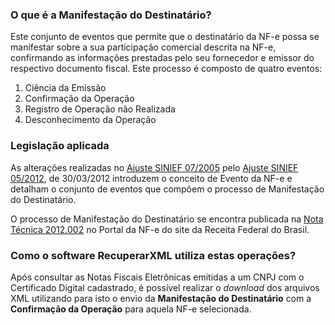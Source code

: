 ### O que é a Manifestação do Destinatário? ###
Este conjunto de eventos que permite que o destinatário da NF-e possa se manifestar sobre a sua participação comercial descrita na NF-e, confirmando as informações prestadas pelo seu fornecedor e emissor do respectivo documento fiscal. Este processo é composto de quatro eventos:

  1. Ciência da Emissão
  1. Confirmação da Operação
  1. Registro de Operação não Realizada
  1. Desconhecimento da Operação

### Legislação aplicada ###
As alterações realizadas no [Ajuste SINIEF 07/2005](http://www.fazenda.gov.br/confaz/confaz/ajustes/2005/AJ_007_05.htm) pelo [Ajuste SINIEF 05/2012](http://www.fazenda.gov.br/confaz/confaz/ajustes/2012/AJ_005_12.htm), de 30/03/2012 introduzem o conceito de Evento da NF-e e detalham o conjunto de eventos que compõem o processo de Manifestação do Destinatário.

O processo de Manifestação do Destinatário se encontra publicada na [Nota Técnica 2012.002](http://www.nfe.fazenda.gov.br/portal/exibirArquivo.aspx?conteudo=bUBJ/PmtKQo=) no Portal da NF-e do site da Receita Federal do Brasil.

### Como o software RecuperarXML utiliza estas operações? ###
Após consultar as Notas Fiscais Eletrônicas emitidas a um CNPJ com o Certificado Digital cadastrado, é possível realizar o _download_ dos arquivos XML utilizando para isto o envio da **Manifestação do Destinatário** com a **Confirmação da Operação** para aquela NF-e selecionada.